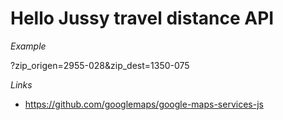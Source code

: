# Hello Jussy travel distance API

*Example*

?zip_origen=2955-028&zip_dest=1350-075

*Links*

- https://github.com/googlemaps/google-maps-services-js   